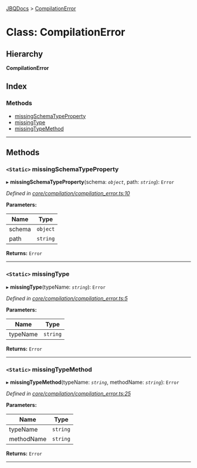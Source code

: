 [JBQDocs](../README.md) > [CompilationError](../classes/compilationerror.md)

# Class: CompilationError

## Hierarchy

**CompilationError**

## Index

### Methods

* [missingSchemaTypeProperty](compilationerror.md#missingschematypeproperty)
* [missingType](compilationerror.md#missingtype)
* [missingTypeMethod](compilationerror.md#missingtypemethod)

---

## Methods

<a id="missingschematypeproperty"></a>

### `<Static>` missingSchemaTypeProperty

▸ **missingSchemaTypeProperty**(schema: *`object`*, path: *`string`*): `Error`

*Defined in [core/compilation/compilation_error.ts:10](https://github.com/krnik/vjs-validator/blob/4b489fe/src/core/compilation/compilation_error.ts#L10)*

**Parameters:**

| Name | Type |
| ------ | ------ |
| schema | `object` |
| path | `string` |

**Returns:** `Error`

___
<a id="missingtype"></a>

### `<Static>` missingType

▸ **missingType**(typeName: *`string`*): `Error`

*Defined in [core/compilation/compilation_error.ts:5](https://github.com/krnik/vjs-validator/blob/4b489fe/src/core/compilation/compilation_error.ts#L5)*

**Parameters:**

| Name | Type |
| ------ | ------ |
| typeName | `string` |

**Returns:** `Error`

___
<a id="missingtypemethod"></a>

### `<Static>` missingTypeMethod

▸ **missingTypeMethod**(typeName: *`string`*, methodName: *`string`*): `Error`

*Defined in [core/compilation/compilation_error.ts:25](https://github.com/krnik/vjs-validator/blob/4b489fe/src/core/compilation/compilation_error.ts#L25)*

**Parameters:**

| Name | Type |
| ------ | ------ |
| typeName | `string` |
| methodName | `string` |

**Returns:** `Error`

___

